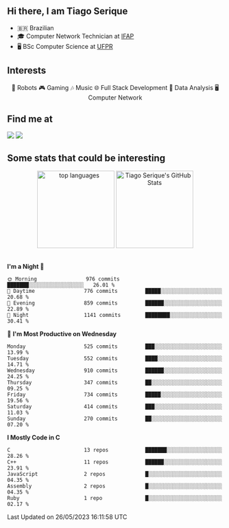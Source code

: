 
<h2> Hi there, I am Tiago Serique</h2>

<div>
	<ul>
		<li>🇧🇷 Brazilian</li>
		<li>🎓 Computer Network Technician at <a href="https://www.ifap.edu.br/">IFAP</a></li>
		<li>🖥️ BSc Computer Science at <a href="https://www.ufpr.br/portalufpr/">UFPR</a></li>
	</ul>
</div>


<h2>Interests</h2>

<div align="center">
	🤖 Robots 🎮 Gaming 🎶 Music 🌐 Full Stack Development 🎲 Data Analysis 🖥️ Computer Network
</div>

<h2>Find me at</h2>

<div>
	<a href="https://www.linkedin.com/in/tiago-serique"><img src="https://img.shields.io/badge/LinkedIn-0077B5?style=for-the-badge&logo=linkedin&logoColor=white"></a>
	<a href="https://www.instagram.com/tiago.serique/"><img src="https://img.shields.io/badge/Instagram-E4405F?style=for-the-badge&logo=instagram&logoColor=white"></a>
</div>

<h2>Some stats that could be interesting</h2>

<div align="center">
	<img height="180em" src="https://tiagoserique.vercel.app/api/top-langs/?layout=compact&theme=tokyonight&username=tiagoserique&langs_count=10&hide=makefile&exclude_repo=vim-mods" alt="top languages">
	<img height="180em" src="https://tiagoserique.vercel.app/api?username=tiagoserique&count_private=true&show_icons=true&theme=tokyonight&include_all_commits=true" alt="Tiago Serique's GitHub Stats">
</div> 

<br>

<!--START_SECTION:waka-->
**I'm a Night 🦉** 

```text
🌞 Morning                976 commits         ███████░░░░░░░░░░░░░░░░░░   26.01 % 
🌆 Daytime                776 commits         █████░░░░░░░░░░░░░░░░░░░░   20.68 % 
🌃 Evening                859 commits         ██████░░░░░░░░░░░░░░░░░░░   22.89 % 
🌙 Night                  1141 commits        ████████░░░░░░░░░░░░░░░░░   30.41 % 
```
📅 **I'm Most Productive on Wednesday** 

```text
Monday                   525 commits         ███░░░░░░░░░░░░░░░░░░░░░░   13.99 % 
Tuesday                  552 commits         ████░░░░░░░░░░░░░░░░░░░░░   14.71 % 
Wednesday                910 commits         ██████░░░░░░░░░░░░░░░░░░░   24.25 % 
Thursday                 347 commits         ██░░░░░░░░░░░░░░░░░░░░░░░   09.25 % 
Friday                   734 commits         █████░░░░░░░░░░░░░░░░░░░░   19.56 % 
Saturday                 414 commits         ███░░░░░░░░░░░░░░░░░░░░░░   11.03 % 
Sunday                   270 commits         ██░░░░░░░░░░░░░░░░░░░░░░░   07.20 % 
```


**I Mostly Code in C** 

```text
C                        13 repos            ███████░░░░░░░░░░░░░░░░░░   28.26 % 
C++                      11 repos            ██████░░░░░░░░░░░░░░░░░░░   23.91 % 
JavaScript               2 repos             █░░░░░░░░░░░░░░░░░░░░░░░░   04.35 % 
Assembly                 2 repos             █░░░░░░░░░░░░░░░░░░░░░░░░   04.35 % 
Ruby                     1 repo              █░░░░░░░░░░░░░░░░░░░░░░░░   02.17 % 
```




 Last Updated on 26/05/2023 16:11:58 UTC
<!--END_SECTION:waka-->
